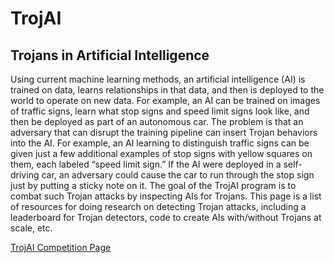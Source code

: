 # TrojAI
## Trojans in Artificial Intelligence

Using current machine learning methods, an artificial intelligence (AI) is trained on data, learns relationships in that data, and then is deployed to the world to operate on new data. For example, an AI can be trained on images of traffic signs, learn what stop signs and speed limit signs look like, and then be deployed as part of an autonomous car. The problem is that an adversary that can disrupt the training pipeline can insert Trojan behaviors into the AI. For example, an AI learning to distinguish traffic signs can be given just a few additional examples of stop signs with yellow squares on them, each labeled “speed limit sign.” If the AI were deployed in a self-driving car, an adversary could cause the car to run through the stop sign just by putting a sticky note on it. The goal of the TrojAI program is to combat such Trojan attacks by inspecting AIs for Trojans. This page is a list of resources for doing research on detecting Trojan attacks, including a leaderboard for Trojan detectors, code to create AIs with/without Trojans at scale, etc.

<a href="https://pages.nist.gov/trojai/" target="_blank">TrojAI Competition Page</a>
